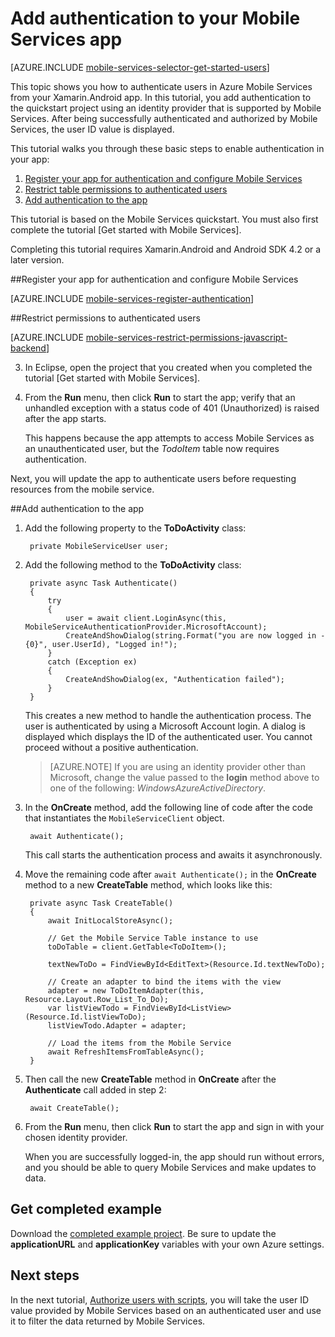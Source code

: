 <properties
	pageTitle="Get started with authentication (Xamarin.Android) - Mobile Services"
	description="Learn how to use authentication in your Azure Mobile Services app for Xamarin.Android."
	services="mobile-services"
	documentationCenter="xamarin"
	manager="dwrede"
	authors="lindydonna"
	editor=""/>

<tags
	ms.service="mobile-services"
	ms.date="08/18/2015"
	wacn.date=""/>

# Add authentication to your Mobile Services app

[AZURE.INCLUDE [mobile-services-selector-get-started-users](../includes/mobile-services-selector-get-started-users.md)]

<p>This topic shows you how to authenticate users in Azure Mobile Services from your Xamarin.Android app. In this tutorial, you add authentication to the quickstart project using an identity provider that is supported by Mobile Services. After being successfully authenticated and authorized by Mobile Services, the user ID value is displayed.</p>

This tutorial walks you through these basic steps to enable authentication in your app:

1. [Register your app for authentication and configure Mobile Services]
2. [Restrict table permissions to authenticated users]
3. [Add authentication to the app]

This tutorial is based on the Mobile Services quickstart. You must also first complete the tutorial [Get started with Mobile Services].

Completing this tutorial requires Xamarin.Android and Android SDK 4.2 or a later version.

##<a name="register"></a>Register your app for authentication and configure Mobile Services

[AZURE.INCLUDE [mobile-services-register-authentication](../includes/mobile-services-register-authentication.md)]

##<a name="permissions"></a>Restrict permissions to authenticated users


[AZURE.INCLUDE [mobile-services-restrict-permissions-javascript-backend](../includes/mobile-services-restrict-permissions-javascript-backend.md)]


3. In Eclipse, open the project that you created when you completed the tutorial [Get started with Mobile Services].

4. From the **Run** menu, then click **Run** to start the app; verify that an unhandled exception with a status code of 401 (Unauthorized) is raised after the app starts.

	 This happens because the app attempts to access Mobile Services as an unauthenticated user, but the _TodoItem_ table now requires authentication.

Next, you will update the app to authenticate users before requesting resources from the mobile service.

##<a name="add-authentication"></a>Add authentication to the app

1. Add the following property to the **ToDoActivity** class:

		private MobileServiceUser user;

2. Add the following method to the **ToDoActivity** class:

        private async Task Authenticate()
        {
            try
            {
                user = await client.LoginAsync(this, MobileServiceAuthenticationProvider.MicrosoftAccount);
                CreateAndShowDialog(string.Format("you are now logged in - {0}", user.UserId), "Logged in!");
            }
            catch (Exception ex)
            {
                CreateAndShowDialog(ex, "Authentication failed");
            }
        }

    This creates a new method to handle the authentication process. The user is authenticated by using a Microsoft Account login. A dialog is displayed which displays the ID of the authenticated user. You cannot proceed without a positive authentication.

    > [AZURE.NOTE] If you are using an identity provider other than Microsoft, change the value passed to the **login** method above to one of the following: <!-- deleted by customization _Facebook_, _Google_, _Twitter_, or --> _WindowsAzureActiveDirectory_.

3. In the **OnCreate** method, add the following line of code after the code that instantiates the `MobileServiceClient` object.

		await Authenticate();

	This call starts the authentication process and awaits it asynchronously.

4. Move the remaining code after `await Authenticate();` in the **OnCreate** method to a new **CreateTable** method, which looks like this:

        private async Task CreateTable()
        {
            await InitLocalStoreAsync();

            // Get the Mobile Service Table instance to use
            toDoTable = client.GetTable<ToDoItem>();

            textNewToDo = FindViewById<EditText>(Resource.Id.textNewToDo);

            // Create an adapter to bind the items with the view
            adapter = new ToDoItemAdapter(this, Resource.Layout.Row_List_To_Do);
            var listViewTodo = FindViewById<ListView>(Resource.Id.listViewToDo);
            listViewTodo.Adapter = adapter;

            // Load the items from the Mobile Service
            await RefreshItemsFromTableAsync();
        }

5. Then call the new **CreateTable** method in **OnCreate** after the **Authenticate** call added in step 2:

		await CreateTable();


6. From the **Run** menu, then click **Run** to start the app and sign in with your chosen identity provider.

   	When you are successfully logged-in, the app should run without errors, and you should be able to query Mobile Services and make updates to data.

## Get completed example
Download the [completed example project]. Be sure to update the **applicationURL** and **applicationKey** variables with your own Azure settings.

## <a name="next-steps"></a>Next steps

In the next tutorial, [Authorize users with scripts], you will take the user ID value provided by Mobile Services based on an authenticated user and use it to filter the data returned by Mobile Services.

<!-- Anchors. -->
[Register your app for authentication and configure Mobile Services]: #register
[Restrict table permissions to authenticated users]: #permissions
[Add authentication to the app]: #add-authentication
[Next Steps]:#next-steps

<!-- Images. -->
[4]: ./media/partner-xamarin-mobile-services-android-get-started-users/mobile-services-selection.png
[5]: ./media/partner-xamarin-mobile-services-android-get-started-users/mobile-service-uri.png

[13]: ./media/partner-xamarin-mobile-services-android-get-started-users/mobile-identity-tab.png
[14]: ./media/partner-xamarin-mobile-services-android-get-started-users/mobile-portal-data-tables.png
[15]: ./media/partner-xamarin-mobile-services-android-get-started-users/mobile-portal-change-table-perms.png

<!-- URLs. -->
[Authorize users with scripts]: /documentation/articles/mobile-services-javascript-backend-service-side-authorization
[Azure Management Portal]: https://manage.windowsazure.cn/
[completed example project]: http://go.microsoft.com/fwlink/p/?LinkId=331328
